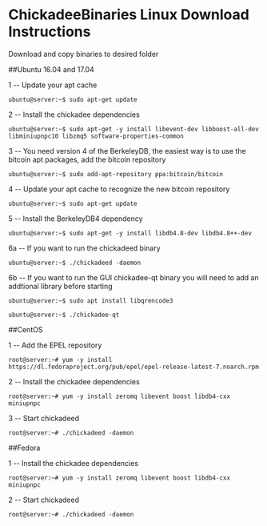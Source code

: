 # ChickadeeBinaries Linux Download Instructions

Download and copy binaries to desired folder

##Ubuntu 16.04 and 17.04

1 -- Update your apt cache
 
`ubuntu@server:~$ sudo apt-get update` 

2 -- Install the chickadee dependencies

`ubuntu@server:~$ sudo apt-get -y install libevent-dev libboost-all-dev libminiupnpc10 libzmq5 software-properties-common`

3 -- You need version 4 of the BerkeleyDB, the easiest way is to use the bitcoin apt packages, add the bitcoin repository 

`ubuntu@server:~$ sudo add-apt-repository ppa:bitcoin/bitcoin`

4 -- Update your apt cache to recognize the new bitcoin repository

`ubuntu@server:~$ sudo apt-get update`

5 -- Install the BerkeleyDB4 dependency

`ubuntu@server:~$ sudo apt-get -y install libdb4.8-dev libdb4.8++-dev`

6a -- If you want to run the chickadeed binary

`ubuntu@server:~$ ./chickadeed -daemon`

6b -- If you want to run the GUI chickadee-qt binary you will need to add an addtional library before starting

`ubuntu@server:~$ sudo apt install libqrencode3`

`ubuntu@server:~$ ./chickadee-qt`

##CentOS

1 -- Add the EPEL repository

`root@server:~# yum -y install https://dl.fedoraproject.org/pub/epel/epel-release-latest-7.noarch.rpm`

2 -- Install the chickadee dependencies

`root@server:~# yum -y install zeromq libevent boost libdb4-cxx miniupnpc`

3 -- Start chickadeed

`root@server:~# ./chickadeed -daemon`

##Fedora

1 -- Install the chickadee dependencies

`root@server:~# yum -y install zeromq libevent boost libdb4-cxx miniupnpc`

2 -- Start chickadeed

`root@server:~# ./chickadeed -daemon`




